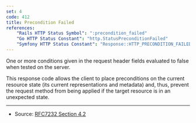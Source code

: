 ```yaml
---
set: 4
code: 412
title: Precondition Failed
references:
    "Rails HTTP Status Symbol": ":precondition_failed"
    "Go HTTP Status Constant": "http.StatusPreconditionFailed"
    "Symfony HTTP Status Constant": "Response::HTTP_PRECONDITION_FAILED"
---
```


One or more conditions given in the request header fields evaluated to false
when tested on the server.

This response code allows the client to place preconditions on the current
resource state (its current representations and metadata) and, thus, prevent the
request method from being applied if the target resource is in an unexpected
state.

---

* Source: [RFC7232 Section 4.2][1]

[1]: <http://tools.ietf.org/html/rfc7232#section-4.2>
